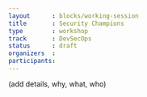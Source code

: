 ```yaml
---
layout      : blocks/working-session
title       : Security Champions
type        : workshop
track       : DevSecOps
status      : draft
organizers  :
participants:
---
```


(add details, why, what, who)
